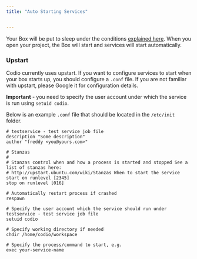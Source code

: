 ```yaml
---
title: "Auto Starting Services"


---
```


Your Box will be put to sleep under the conditions [explained here](/ide/boxes/overview/). When you open your project, the Box will start and services will start automatically.

### Upstart
Codio currently uses upstart. If you want to configure services to start when your box starts up, you should configure a `.conf` file. If you are not familiar with upstart, please Google it for configuration details.

**Important** - you need to specify the user account under which the service is run using `setuid codio`.

Below is an example `.conf` file that should be located in the `/etc/init` folder.

```
# testservice - test service job file
description "Some description"
author "freddy <you@yours.com>"

# Stanzas
#
# Stanzas control when and how a process is started and stopped See a list of stanzas here:
# http://upstart.ubuntu.com/wiki/Stanzas When to start the service
start on runlevel [2345]
stop on runlevel [016]

# Automatically restart process if crashed
respawn

# Specify the user account which the service should run under testservice - test service job file
setuid codio

# Specify working directory if needed
chdir /home/codio/workspace

# Specify the process/command to start, e.g.
exec your-service-name
```